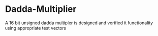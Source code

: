 # Dadda-Multiplier
A 16 bit unsigned dadda multipler is designed and verified  it functionality using appropriate test vectors
